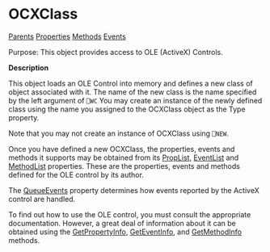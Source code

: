




<h1 class="heading"><span class="name">OCXClass</span></h1>

[Parents](../ParentLists/OCXClass.htm) [Properties](../PropLists/OCXClass.htm) [Methods](../MethodLists/OCXClass.htm) [Events](../EventLists/OCXClass.htm)


Purpose: This object provides access to OLE (ActiveX) Controls.


**Description**


This object loads an OLE Control into memory and defines a new class of object associated with it. The name of the new class is the name specified by the left argument of `⎕WC`  You may create an instance of the newly defined class using the name you assigned to the OCXClass object as the Type property.



Note that you may not create an instance of OCXClass using `⎕NEW`.


Once you have defined a new OCXClass, the properties, events and methods it supports may be obtained from its [PropList](../a-z/proplist.md), [EventList](../a-z/eventlist.md) and [MethodList](../a-z/methodlist.md) properties. These are the properties, events and methods defined for the OLE control by its author.


The [QueueEvents](../a-z/queueevents.md) property determines how events reported by the ActiveX control are handled.


To find out how to use the OLE control, you must consult the appropriate documentation. However, a great deal of information about it can be obtained using the [GetPropertyInfo](../a-z/getpropertyinfo.md), [GetEventInfo](../a-z/geteventinfo.md), and [GetMethodInfo](../a-z/getmethodinfo.md) methods.


